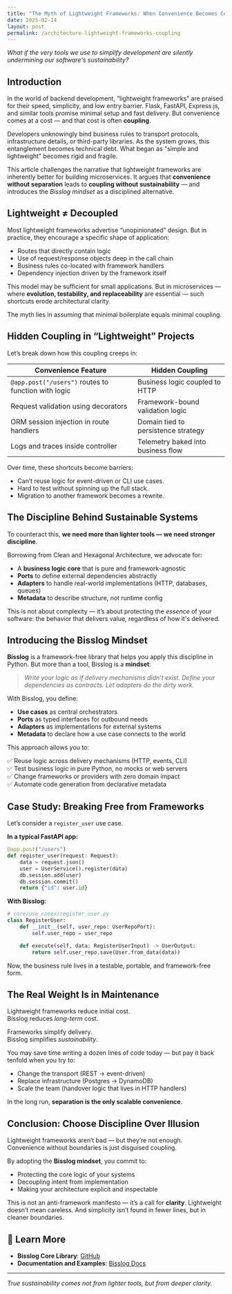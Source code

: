 ```yaml
---
title: "The Myth of Lightweight Frameworks: When Convenience Becomes Coupling"
date: 2025-02-14
layout: post
permalink: /architecture-lightweight-frameworks-coupling
---
```



*What if the very tools we use to simplify development are silently undermining our software's sustainability?*

## Introduction

In the world of backend development, “lightweight frameworks” are praised for their speed, simplicity, and low entry barrier. Flask, FastAPI, Express.js, and similar tools promise minimal setup and fast delivery. But convenience comes at a cost — and that cost is often **coupling**.

Developers unknowingly bind business rules to transport protocols, infrastructure details, or third-party libraries. As the system grows, this entanglement becomes technical debt. What began as "simple and lightweight" becomes rigid and fragile.

This article challenges the narrative that lightweight frameworks are inherently better for building microservices. It argues that **convenience without separation** leads to **coupling without sustainability** — and introduces the *Bisslog mindset* as a disciplined alternative.

## Lightweight ≠ Decoupled

Most lightweight frameworks advertise “unopinionated” design. But in practice, they encourage a specific shape of application:

- Routes that directly contain logic
- Use of request/response objects deep in the call chain
- Business rules co-located with framework handlers
- Dependency injection driven by the framework itself

This model may be sufficient for small applications. But in microservices — where **evolution, testability, and replaceability** are essential — such shortcuts erode architectural clarity.

The myth lies in assuming that minimal boilerplate equals minimal coupling.

## Hidden Coupling in “Lightweight” Projects

Let’s break down how this coupling creeps in:

| Convenience Feature | Hidden Coupling |
|---------------------|-----------------|
| `@app.post("/users")` routes to function with logic | Business logic coupled to HTTP |
| Request validation using decorators | Framework-bound validation logic |
| ORM session injection in route handlers | Domain tied to persistence strategy |
| Logs and traces inside controller | Telemetry baked into business flow |

Over time, these shortcuts become barriers:

- Can’t reuse logic for event-driven or CLI use cases.
- Hard to test without spinning up the full stack.
- Migration to another framework becomes a rewrite.

## The Discipline Behind Sustainable Systems

To counteract this, **we need more than lighter tools — we need stronger discipline**.

Borrowing from Clean and Hexagonal Architecture, we advocate for:

- A **business logic core** that is pure and framework-agnostic
- **Ports** to define external dependencies abstractly
- **Adapters** to handle real-world implementations (HTTP, databases, queues)
- **Metadata** to describe structure, not runtime config

This is not about complexity — it’s about protecting the *essence* of your software: the behavior that delivers value, regardless of how it's delivered.

## Introducing the Bisslog Mindset

**Bisslog** is a framework-free library that helps you apply this discipline in Python. But more than a tool, Bisslog is a **mindset**:

> *Write your logic as if delivery mechanisms didn’t exist. Define your dependencies as contracts. Let adapters do the dirty work.*

With Bisslog, you define:

- **Use cases** as central orchestrators
- **Ports** as typed interfaces for outbound needs
- **Adapters** as implementations for external systems
- **Metadata** to declare how a use case connects to the world

This approach allows you to:

✅ Reuse logic across delivery mechanisms (HTTP, events, CLI)  
✅ Test business logic in pure Python, no mocks or web servers  
✅ Change frameworks or providers with zero domain impact  
✅ Automate code generation from declarative metadata

## Case Study: Breaking Free from Frameworks

Let’s consider a `register_user` use case.

**In a typical FastAPI app:**

```python
@app.post("/users")
def register_user(request: Request):
    data = request.json()
    user = UserService().register(data)
    db.session.add(user)
    db.session.commit()
    return {"id": user.id}
```

**With Bisslog:**

```python
# core/use_cases/register_user.py
class RegisterUser:
    def __init__(self, user_repo: UserRepoPort):
        self.user_repo = user_repo

    def execute(self, data: RegisterUserInput) -> UserOutput:
        return self.user_repo.save(User.from_data(data))
```

Now, the business rule lives in a testable, portable, and framework-free form.

## The Real Weight Is in Maintenance

Lightweight frameworks reduce initial cost.  
Bisslog reduces *long-term* cost.

Frameworks simplify delivery.  
Bisslog simplifies *sustainability*.

You may save time writing a dozen lines of code today — but pay it back tenfold when you try to:

- Change the transport (REST → event-driven)
- Replace infrastructure (Postgres → DynamoDB)
- Scale the team (handover logic that lives in HTTP handlers)

In the long run, **separation is the only scalable convenience**.

## Conclusion: Choose Discipline Over Illusion

Lightweight frameworks aren’t bad — but they’re not enough.  
Convenience without boundaries is just disguised coupling.

By adopting the **Bisslog mindset**, you commit to:

- Protecting the core logic of your systems
- Decoupling intent from implementation
- Making your architecture explicit and inspectable

This is not an anti-framework manifesto — it’s a call for **clarity**. Lightweight doesn’t mean careless. And simplicity isn’t found in fewer lines, but in cleaner boundaries.

## 🔗 Learn More

- **Bisslog Core Library**: [GitHub](https://github.com/darwinhc/bisslog-core-py)  
- **Documentation and Examples**: [Bisslog Docs](https://darwinhc.github.io/bisslog/)

---

*True sustainability comes not from lighter tools, but from deeper clarity.*
